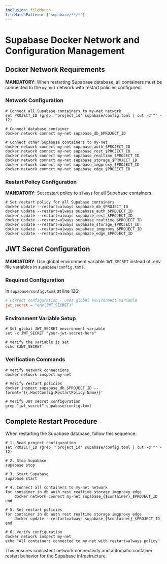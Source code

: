 ```yaml
---
inclusion: fileMatch
fileMatchPattern: ['supabase/**/*']
---
```


# Supabase Docker Network and Configuration Management

## Docker Network Requirements

**MANDATORY**: When restarting Supabase database, all containers must be connected to the `my-net` network with restart policies configured.

### Network Configuration

```fish
# Connect all Supabase containers to my-net network
set PROJECT_ID (grep '^project_id' supabase/config.toml | cut -d'"' -f2)

# Connect database container
docker network connect my-net supabase_db_$PROJECT_ID

# Connect other Supabase containers to my-net
docker network connect my-net supabase_auth_$PROJECT_ID
docker network connect my-net supabase_rest_$PROJECT_ID
docker network connect my-net supabase_realtime_$PROJECT_ID
docker network connect my-net supabase_storage_$PROJECT_ID
docker network connect my-net supabase_imgproxy_$PROJECT_ID
docker network connect my-net supabase_edge_$PROJECT_ID
```

### Restart Policy Configuration

**MANDATORY**: Set restart policy to `always` for all Supabase containers.

```fish
# Set restart policy for all Supabase containers
docker update --restart=always supabase_db_$PROJECT_ID
docker update --restart=always supabase_auth_$PROJECT_ID
docker update --restart=always supabase_rest_$PROJECT_ID
docker update --restart=always supabase_realtime_$PROJECT_ID
docker update --restart=always supabase_storage_$PROJECT_ID
docker update --restart=always supabase_imgproxy_$PROJECT_ID
docker update --restart=always supabase_edge_$PROJECT_ID
```

## JWT Secret Configuration

**MANDATORY**: Use global environment variable `JWT_SECRET` instead of .env file variables in `supabase/config.toml`.

### Required Configuration

In `supabase/config.toml` at line 126:

```toml
# Correct configuration - uses global environment variable
jwt_secret = "env(JWT_SECRET)"
```

### Environment Variable Setup

```fish
# Set global JWT_SECRET environment variable
set -x JWT_SECRET "your-jwt-secret-here"

# Verify the variable is set
echo $JWT_SECRET
```

### Verification Commands

```fish
# Verify network connections
docker network inspect my-net

# Verify restart policies
docker inspect supabase_db_$PROJECT_ID --format='{{.HostConfig.RestartPolicy.Name}}'

# Verify JWT secret configuration
grep "jwt_secret" supabase/config.toml
```

## Complete Restart Procedure

When restarting the Supabase database, follow this sequence:

```fish
# 1. Read project configuration
set PROJECT_ID (grep '^project_id' supabase/config.toml | cut -d'"' -f2)

# 2. Stop Supabase
supabase stop

# 3. Start Supabase
supabase start

# 4. Connect all containers to my-net network
for container in db auth rest realtime storage imgproxy edge
    docker network connect my-net supabase_{$container}_$PROJECT_ID
end

# 5. Set restart policies
for container in db auth rest realtime storage imgproxy edge
    docker update --restart=always supabase_{$container}_$PROJECT_ID
end

# 6. Verify configuration
docker network inspect my-net
echo "All containers connected to my-net with restart=always policy"
```

This ensures consistent network connectivity and automatic container restart behavior for the Supabase infrastructure.
